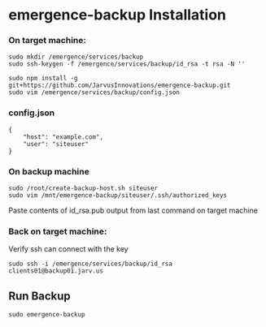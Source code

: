 # emergence-backup Installation

### On target machine:

    sudo mkdir /emergence/services/backup
    sudo ssh-keygen -f /emergence/services/backup/id_rsa -t rsa -N ''

    sudo npm install -g git+https://github.com/JarvusInnovations/emergence-backup.git
    sudo vim /emergence/services/backup/config.json

### config.json

    {
        "host": "example.com",
        "user": "siteuser"
    }


### On backup machine
    
    sudo /root/create-backup-host.sh siteuser
    sudo vim /mnt/emergence-backup/siteuser/.ssh/authorized_keys

Paste contents of id_rsa.pub output from last command on target machine

### Back on target machine:

Verify ssh can connect with the key

    sudo ssh -i /emergence/services/backup/id_rsa clients01@backup01.jarv.us

## Run Backup
    
    sudo emergence-backup
